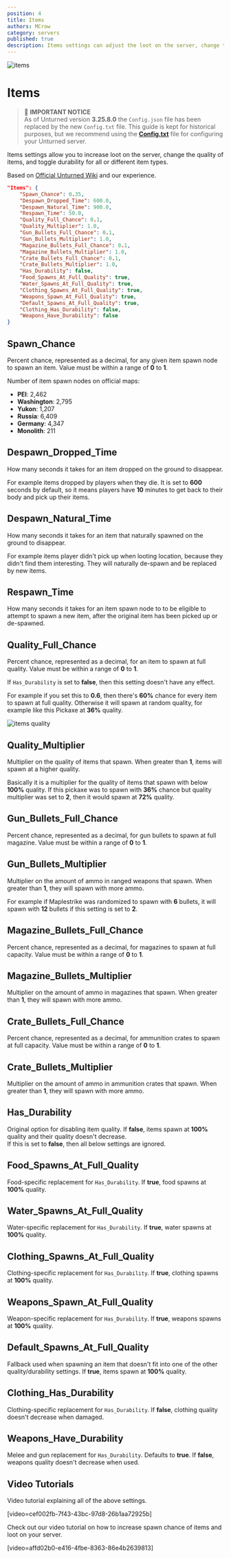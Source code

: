 ```yaml
---
position: 4
title: Items
authors: MCrow
category: servers
published: true
description: Items settings can adjust the loot on the server, change the quality of items, and toggle durability for all or different item types.
---
```


![items](assets/items.png)

# Items
> 📌 **IMPORTANT NOTICE**  
> As of Unturned version **3.25.8.0** the `Config.json` file has been replaced by the new `Config.txt` file. This guide is kept for historical purposes, but we recommend using the **[Config.txt](/servers/docs/unturned-server/config-txt)** file for configuring your Unturned server.

Items settings allow you to increase loot on the server, change the quality of items, and toggle durability for all or different item types.

Based on [Official Unturned Wiki](https://unturned.wiki.gg/wiki/Gameplay_config#Items) and our experience.

```json
"Items": {
    "Spawn_Chance": 0.35,
    "Despawn_Dropped_Time": 600.0,
    "Despawn_Natural_Time": 900.0,
    "Respawn_Time": 50.0,
    "Quality_Full_Chance": 0.1,
    "Quality_Multiplier": 1.0,
    "Gun_Bullets_Full_Chance": 0.1,
    "Gun_Bullets_Multiplier": 1.0,
    "Magazine_Bullets_Full_Chance": 0.1,
    "Magazine_Bullets_Multiplier": 1.0,
    "Crate_Bullets_Full_Chance": 0.1,
    "Crate_Bullets_Multiplier": 1.0,
    "Has_Durability": false,
    "Food_Spawns_At_Full_Quality": true,
    "Water_Spawns_At_Full_Quality": true,
    "Clothing_Spawns_At_Full_Quality": true,
    "Weapons_Spawn_At_Full_Quality": true,
    "Default_Spawns_At_Full_Quality": true,
    "Clothing_Has_Durability": false,
    "Weapons_Have_Durability": false
}
```

## Spawn_Chance
Percent chance, represented as a decimal, for any given item spawn node to spawn an item. Value must be within a range of **0** to **1**.

Number of item spawn nodes on official maps:
- **PEI**: 2,462
- **Washington**: 2,795
- **Yukon**: 1,207
- **Russia**: 6,409
- **Germany**: 4,347
- **Monolith**: 211

## Despawn_Dropped_Time
How many seconds it takes for an item dropped on the ground to disappear.  

For example items dropped by players when they die. It is set to **600** seconds by default, so it means players have **10** minutes to get back to their body and pick up their items.

## Despawn_Natural_Time
How many seconds it takes for an item that naturally spawned on the ground to disappear.  

For example items player didn't pick up when looting location, because they didn't find them interesting. They will naturally de-spawn and be replaced by new items.

## Respawn_Time
How many seconds it takes for an item spawn node to to be eligible to attempt to spawn a new item, after the original item has been picked up or de-spawned. 

## Quality_Full_Chance
Percent chance, represented as a decimal, for an item to spawn at full quality. Value must be within a range of **0** to **1**.

If `Has_Durability` is set to **false**, then this setting doesn't have any effect.

For example if you set this to **0.6**, then there's **60%** chance for every item to spawn at full quality. Otherwise it will spawn at random quality, for example like this Pickaxe at **36%** quality.

![items quality](assets/items_quality.png)

## Quality_Multiplier
Multiplier on the quality of items that spawn. When greater than **1**, items will spawn at a higher quality. 

Basically it is a multiplier for the quality of items that spawn with below **100%** quality. If this pickaxe was to spawn with **36%** chance but quality multiplier was set to **2**, then it would spawn at **72%** quality.

## Gun_Bullets_Full_Chance
Percent chance, represented as a decimal, for gun bullets to spawn at full magazine. Value must be within a range of **0** to **1**.

## Gun_Bullets_Multiplier
Multiplier on the amount of ammo in ranged weapons that spawn. When greater than **1**, they will spawn with more ammo. 

For example if Maplestrike was randomized to spawn with **6** bullets, it will spawn with **12** bullets if this setting is set to **2**.

## Magazine_Bullets_Full_Chance
Percent chance, represented as a decimal, for magazines to spawn at full capacity. Value must be within a range of **0** to **1**.

## Magazine_Bullets_Multiplier
Multiplier on the amount of ammo in magazines that spawn. When greater than **1**, they will spawn with more ammo.

## Crate_Bullets_Full_Chance
Percent chance, represented as a decimal, for ammunition crates to spawn at full capacity. Value must be within a range of **0** to **1**.

## Crate_Bullets_Multiplier
Multiplier on the amount of ammo in ammunition crates that spawn. When greater than **1**, they will spawn with more ammo.

## Has_Durability
Original option for disabling item quality. If **false**, items spawn at **100%** quality and their quality doesn't decrease.  
If this is set to **false**, then all below settings are ignored.

## Food_Spawns_At_Full_Quality
Food-specific replacement for `Has_Durability`. If **true**, food spawns at **100%** quality.

## Water_Spawns_At_Full_Quality
Water-specific replacement for `Has_Durability`. If **true**, water spawns at **100%** quality.

## Clothing_Spawns_At_Full_Quality
Clothing-specific replacement for `Has_Durability`. If **true**, clothing spawns at **100%** quality.

## Weapons_Spawn_At_Full_Quality
Weapon-specific replacement for `Has_Durability`. If **true**, weapons spawns at **100%** quality.

## Default_Spawns_At_Full_Quality
Fallback used when spawning an item that doesn't fit into one of the other quality/durability settings. If **true**, items spawn at **100%** quality.

## Clothing_Has_Durability
Clothing-specific replacement for `Has_Durability`. If **false**, clothing quality doesn't decrease when damaged.

## Weapons_Have_Durability
Melee and gun replacement for `Has_Durability`. Defaults to **true**. If **false**, weapons quality doesn't decrease when used.

## Video Tutorials
Video tutorial explaining all of the above settings.

[video=cef002fb-7f43-43bc-97d8-26b1aa72925b]

Check out our video tutorial on how to increase spawn chance of items and loot on your server.

[video=affd02b0-e416-4fbe-8363-86e4b2639813]
